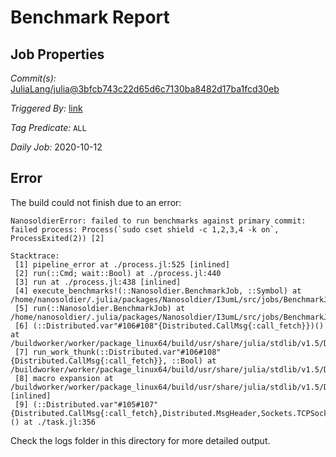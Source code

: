 # Benchmark Report

## Job Properties

*Commit(s):* [JuliaLang/julia@3bfcb743c22d65d6c7130ba8482d17ba1fcd30eb](https://github.com/JuliaLang/julia/commit/3bfcb743c22d65d6c7130ba8482d17ba1fcd30eb)

*Triggered By:* [link](https://github.com/JuliaLang/julia/commit/3bfcb743c22d65d6c7130ba8482d17ba1fcd30eb#commitcomment-43158172)

*Tag Predicate:* `ALL`

*Daily Job:* 2020-10-12

## Error

The build could not finish due to an error:

```
NanosoldierError: failed to run benchmarks against primary commit: failed process: Process(`sudo cset shield -c 1,2,3,4 -k on`, ProcessExited(2)) [2]

Stacktrace:
 [1] pipeline_error at ./process.jl:525 [inlined]
 [2] run(::Cmd; wait::Bool) at ./process.jl:440
 [3] run at ./process.jl:438 [inlined]
 [4] execute_benchmarks!(::Nanosoldier.BenchmarkJob, ::Symbol) at /home/nanosoldier/.julia/packages/Nanosoldier/I3umL/src/jobs/BenchmarkJob.jl:402
 [5] run(::Nanosoldier.BenchmarkJob) at /home/nanosoldier/.julia/packages/Nanosoldier/I3umL/src/jobs/BenchmarkJob.jl:195
 [6] (::Distributed.var"#106#108"{Distributed.CallMsg{:call_fetch}})() at /buildworker/worker/package_linux64/build/usr/share/julia/stdlib/v1.5/Distributed/src/process_messages.jl:294
 [7] run_work_thunk(::Distributed.var"#106#108"{Distributed.CallMsg{:call_fetch}}, ::Bool) at /buildworker/worker/package_linux64/build/usr/share/julia/stdlib/v1.5/Distributed/src/process_messages.jl:79
 [8] macro expansion at /buildworker/worker/package_linux64/build/usr/share/julia/stdlib/v1.5/Distributed/src/process_messages.jl:294 [inlined]
 [9] (::Distributed.var"#105#107"{Distributed.CallMsg{:call_fetch},Distributed.MsgHeader,Sockets.TCPSocket})() at ./task.jl:356
```

Check the logs folder in this directory for more detailed output.

